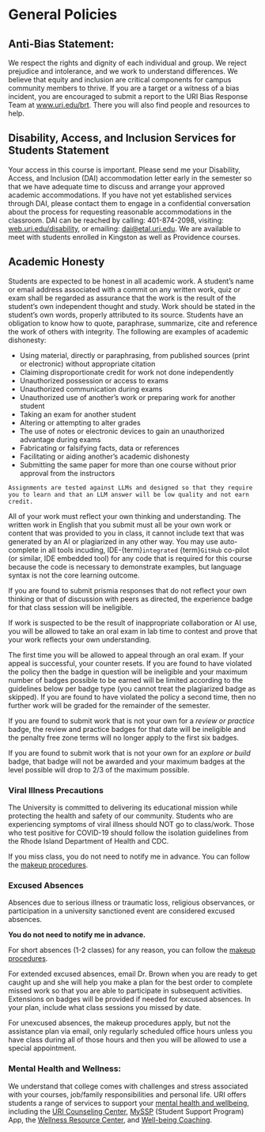 # General Policies


## Anti-Bias  Statement:

We respect the rights and dignity of each individual and group. We reject prejudice and intolerance, and we work to understand differences. We believe that equity and inclusion are critical components for campus community members to thrive. If you are a target or a witness of a bias incident, you are encouraged to submit a report to the URI Bias Response Team at www.uri.edu/brt. There you will also find people and resources to help.



## Disability, Access, and Inclusion Services for Students Statement

 Your access in this course is important. Please send me your Disability, Access, and Inclusion (DAI) accommodation letter early in the semester so that we have adequate time to discuss and arrange your approved academic accommodations. If you have not yet established services through DAI, please contact them to engage in a confidential conversation about the process for requesting reasonable accommodations in the classroom. DAI can be reached by calling: 401-874-2098, visiting: [web.uri.edu/disability](http://web.uri.edu/disability), or emailing: dai@etal.uri.edu.  We are available to meet with students enrolled in Kingston as well as Providence courses.


## Academic Honesty

Students are expected to be honest in all academic work. A student’s name or email address associated with a commit on any written work, quiz or exam shall be regarded as assurance that the work is the result of the student’s own independent thought and study. Work should be stated in the student’s own words, properly attributed to its source.   Students have an obligation to know how to quote, paraphrase, summarize, cite and reference the work of others with integrity. The following are examples of academic dishonesty:


- Using material, directly or paraphrasing, from published sources (print or electronic) without appropriate citation
- Claiming disproportionate credit for work not done independently
- Unauthorized possession or access to exams
- Unauthorized communication during exams
- Unauthorized use of another’s work or preparing work for another student
- Taking an exam for another student
- Altering or attempting to alter grades
- The use of notes or electronic devices to gain an unauthorized advantage during exams
- Fabricating or falsifying facts, data or references
- Facilitating or aiding another’s academic dishonesty
- Submitting the same paper for more than one course without prior approval from the instructors


```{tip}
Assignments are tested against LLMs and designed so that they require you to learn and that an LLM answer will be low quality and not earn credit. 
```

All of your work must reflect your own thinking and understanding.  The written work in English that you submit must all be your own work or content that was provided to you in class, it cannot include text that was generated by an AI or plagiarized in any other way. You may use auto-complete in all tools incuding, IDE-{term}`integrated` {term}`GitHub` co-pilot (or similar, IDE embedded tool) for any code that is required for this course because the code is necessary to demonstrate examples, but language syntax is not the core learning outcome.  

If you are found to submit prismia responses that do not reflect your own thinking or that of discussion with peers as directed, the experience badge for that class session will be ineligible. 

If work is suspected to be the result of inappropriate collaboration or AI use, you will be allowed to take an oral exam in lab time to contest and prove that your work reflects your own understanding. 

The first time you will be allowed to appeal through an oral exam. If your appeal is successful, your counter resets. If you are found to have violated the policy then the badge in question will be ineligible and your maximum number of badges possible to be earned will be limited according to the guidelines below per badge type (you cannot treat the plagiarized badge as skipped). If you are found to have violated the policy a second time,
 then no further work will be graded for the remainder of the semester.

If you are found to submit work that is not your own for a *review or practice* badge, the review and practice badges for that date will be ineligible and the penalty free zone terms will no longer apply to the first six badges. 

If you are found to submit work that is not your own for an *explore or build*  badge, that badge will not be awarded and your maximum badges at the level possible will drop to 2/3 of the maximum possible. 


### Viral Illness Precautions

The University is committed to delivering its educational mission while protecting the health and safety of our community. Students who are experiencing symptoms of viral illness should NOT go to class/work. Those who test positive for COVID-19 should follow the isolation guidelines from the Rhode Island Department of Health and CDC.


If you miss class, you do not need to notify me in advance.  You can follow the [makeup procedures](expmakeup).

### Excused Absences

Absences due to serious illness or traumatic loss, religious observances, or participation in a university sanctioned event are considered excused absences. 

**You do not need to notify me in advance.** 

For short absences (1-2 classes) for any reason, you can follow the [makeup procedures](expmakeup).

For extended excused absences, email Dr. Brown when you are ready to get caught up and she will help you make a plan for the best order to complete missed work so that you are able to participate in subsequent activities. Extensions on badges will be provided if needed for excused absences. In your plan, include what class sessions you missed by date. 

For unexcused absences, the makeup procedures apply, but not the assistance plan via email, only regularly scheduled office hours unless you have class during all of those hours and then you will be allowed to use a special appointment. 

### Mental Health and Wellness: 

We understand that college comes with challenges and stress associated with your courses, job/family responsibilities and personal life. URI offers students a range of services to support your [mental health and wellbeing](https://web.uri.edu/healthservices/mental-health-and-wellness/), including the [URI Counseling Center](https://web.uri.edu/counseling/), [MySSP](https://web.uri.edu/counseling/myssp/) (Student Support Program) App, the [Wellness Resource Center](https://web.uri.edu/campusrec/fitness-and-wellness/wellness-programs/), and [Well-being Coaching](https://web.uri.edu/campusrec/well-being-coaching/). 